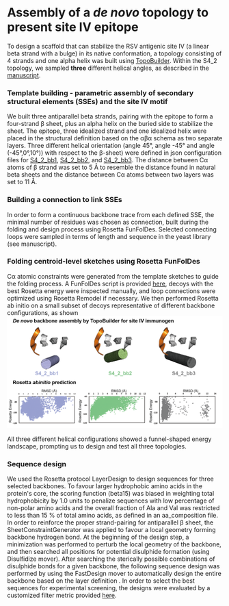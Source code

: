 # Assembly of a *de novo* topology to present site IV epitope
To design a scaffold that can stabilize the RSV antigenic site IV (a linear beta strand with a bulge) in its native conformation, a topology consisting of 4 strands and one alpha helix was built using [TopoBuilder](https://github.com/LPDI-EPFL/topobuilder/tree/releasepy2). Within the S4_2 topology, we sampled **three** different helical angles, as described in the [manuscript](https://www.biorxiv.org/content/10.1101/685867v1). 

### Template building - parametric assembly of secondary structural elements (SSEs) and the site IV motif
We built three antiparallel beta strands, pairing with the epitope to form a four-strand β sheet, plus an alpha helix on the buried side to stabilize the sheet. The epitope, three idealized strand and one idealized helix were placed in the structural definition based on the αβα schema as two separate layers. Three different helical orientation (angle 45°, angle -45° and angle (-45°,0°,10°)) with respect to the β-sheet) were defined in json configuration files for [S4_2_bb1](./siteIV_bb1), [S4_2_bb2](./siteIV_bb2), and [S4_2_bb3](./siteIV_bb3). The distance between Cα atoms of β strand was set to 5 Å to resemble the distance found in natural beta sheets and the distance between Cα atoms between two layers was set to 11 Å.

### Building a connection to link SSEs 
In order to form a continuous backbone trace from each defined SSE, the minimal number of residues was chosen as connection, built during the folding and design process using Rosetta FunFolDes. Selected connecting loops were sampled in terms of length and sequence in the yeast library (see manuscript). 

### Folding  centroid-level sketches using Rosetta FunFolDes
Cα atomic constraints were generated from the template sketches to guide the folding process. A FunFolDes script is provided [here](link), decoys with the best Rosetta energy  were inspected manually, and loop connections were optimized using Rosetta Remodel if necessary. We then performed Rosetta ab initio on a small subset of decoys representative of different backbone configurations, as shown ![here](angle_IV.png)   

All three different helical configurations showed a funnel-shaped energy landscape, prompting us to design and test all three topologies.

### Sequence design 
We used the Rosetta protocol LayerDesign to design sequences for three selected backbones. To favour larger hydrophobic amino acids in the protein's core, the scoring function (beta15) was biased in weighting total hydrophobicity by 1.0 units to penalize sequences with low percentage of non-polar amino acids and the overall fraction of Ala and Val was restricted to less than 15 % of total amino acids, as defined in an aa_composition file. In order to reinforce the proper strand-pairing for antiparallel β sheet, the SheetConstraintGenerator was applied to favour a local geometry forming backbone hydrogen bond.
At the beginning of the design step, a minimization was performed to perturb the local geometry of the backbone, and then searched all positions for potential disulphide formation (using Disulfidize mover). After searching the sterically possible combinations of disulphide bonds for a given backbone, the following sequence design was performed by using the FastDesign mover to automatically design the entire backbone based on the layer definition . In order to select the best sequences for experimental screening, the designs were evaluated by a customized filter metric provided [here](./sequence_design/siteIV_bb1_design/siteIV_bb1_design_selection.ipynb). 

